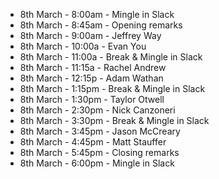 - 8th March - 8:00am - Mingle in Slack
- 8th March - 8:45am - Opening remarks
- 8th March - 9:00am - Jeffrey Way
- 8th March - 10:00a - Evan You
- 8th March - 11:00a - Break & Mingle in Slack
- 8th March - 11:15a - Rachel Andrew
- 8th March - 12:15p - Adam Wathan
- 8th March - 1:15pm - Break & Mingle in Slack
- 8th March - 1:30pm - Taylor Otwell
- 8th March - 2:30pm - Nick Canzoneri
- 8th March - 3:30pm - Break & Mingle in Slack
- 8th March - 3:45pm - Jason McCreary
- 8th March - 4:45pm - Matt Stauffer
- 8th March - 5:45pm - Closing remarks
- 8th March - 6:00pm - Mingle in Slack
